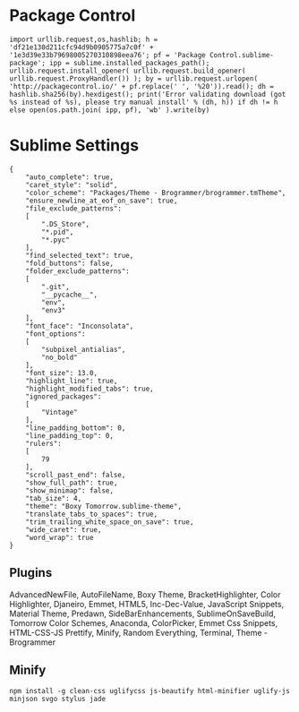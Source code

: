 # Package Control
    import urllib.request,os,hashlib; h = 'df21e130d211cfc94d9b0905775a7c0f' + '1e3d39e33b79698005270310898eea76'; pf = 'Package Control.sublime-package'; ipp = sublime.installed_packages_path(); urllib.request.install_opener( urllib.request.build_opener( urllib.request.ProxyHandler()) ); by = urllib.request.urlopen( 'http://packagecontrol.io/' + pf.replace(' ', '%20')).read(); dh = hashlib.sha256(by).hexdigest(); print('Error validating download (got %s instead of %s), please try manual install' % (dh, h)) if dh != h else open(os.path.join( ipp, pf), 'wb' ).write(by)

# Sublime Settings
    {
        "auto_complete": true,
        "caret_style": "solid",
        "color_scheme": "Packages/Theme - Brogrammer/brogrammer.tmTheme",
        "ensure_newline_at_eof_on_save": true,
        "file_exclude_patterns":
        [
            ".DS_Store",
            "*.pid",
            "*.pyc"
        ],
        "find_selected_text": true,
        "fold_buttons": false,
        "folder_exclude_patterns":
        [
            ".git",
            "__pycache__",
            "env",
            "env3"
        ],
        "font_face": "Inconsolata",
        "font_options":
        [
            "subpixel_antialias",
            "no_bold"
        ],
        "font_size": 13.0,
        "highlight_line": true,
        "highlight_modified_tabs": true,
        "ignored_packages":
        [
            "Vintage"
        ],
        "line_padding_bottom": 0,
        "line_padding_top": 0,
        "rulers":
        [
            79
        ],
        "scroll_past_end": false,
        "show_full_path": true,
        "show_minimap": false,
        "tab_size": 4,
        "theme": "Boxy Tomorrow.sublime-theme",
        "translate_tabs_to_spaces": true,
        "trim_trailing_white_space_on_save": true,
        "wide_caret": true,
        "word_wrap": true
    }
## Plugins
AdvancedNewFile, AutoFileName, Boxy Theme, BracketHighlighter, Color Highlighter, Djaneiro, Emmet, HTML5, Inc-Dec-Value, JavaScript Snippets, Material Theme, Predawn, SideBarEnhancements, SublimeOnSaveBuild, Tomorrow Color Schemes, Anaconda, ColorPicker, Emmet Css Snippets, HTML-CSS-JS Prettify, Minify, Random Everything, Terminal, Theme - Brogrammer

## Minify
    npm install -g clean-css uglifycss js-beautify html-minifier uglify-js minjson svgo stylus jade
